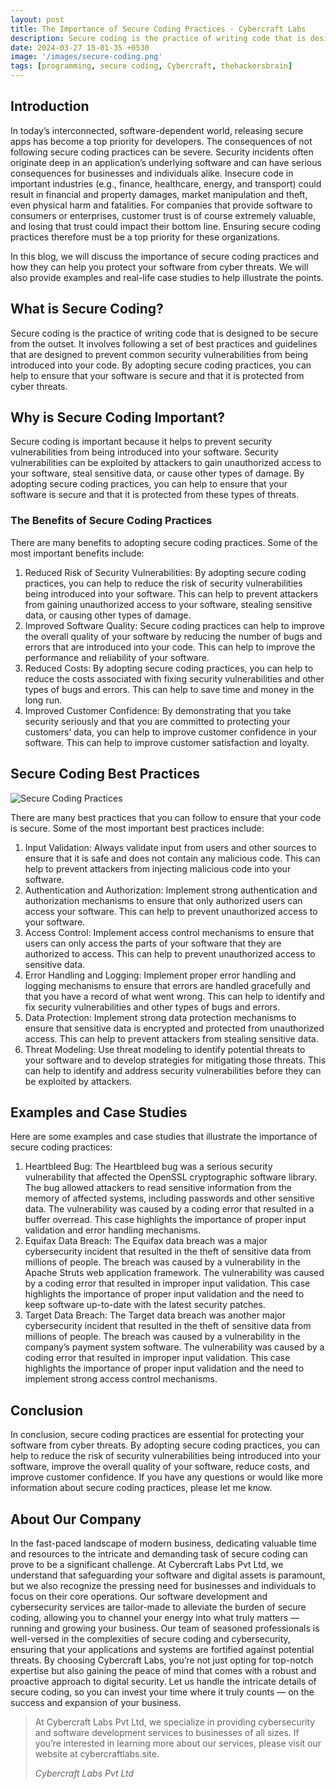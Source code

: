 ```yaml
---
layout: post
title: The Importance of Secure Coding Practices - Cybercraft Labs
description: Secure coding is the practice of writing code that is designed to be secure from the outset. It involves following a set of best practices and guidelines that are designed to prevent common security vulnerabilities from being introduced into your code.
date: 2024-03-27 15-01-35 +0530
image: '/images/secure-coding.png'
tags: [programming, secure coding, Cybercraft, thehackersbrain]
---
```


## Introduction

In today’s interconnected, software-dependent world, releasing secure apps has become a top priority for developers. The consequences of not following secure coding practices can be severe. Security incidents often originate deep in an application’s underlying software and can have serious consequences for businesses and individuals alike. Insecure code in important industries (e.g., finance, healthcare, energy, and transport) could result in financial and property damages, market manipulation and theft, even physical harm and fatalities. For companies that provide software to consumers or enterprises, customer trust is of course extremely valuable, and losing that trust could impact their bottom line. Ensuring secure coding practices therefore must be a top priority for these organizations.

In this blog, we will discuss the importance of secure coding practices and how they can help you protect your software from cyber threats. We will also provide examples and real-life case studies to help illustrate the points.


## What is Secure Coding?
Secure coding is the practice of writing code that is designed to be secure from the outset. It involves following a set of best practices and guidelines that are designed to prevent common security vulnerabilities from being introduced into your code. By adopting secure coding practices, you can help to ensure that your software is secure and that it is protected from cyber threats.

## Why is Secure Coding Important?

Secure coding is important because it helps to prevent security vulnerabilities from being introduced into your software. Security vulnerabilities can be exploited by attackers to gain unauthorized access to your software, steal sensitive data, or cause other types of damage. By adopting secure coding practices, you can help to ensure that your software is secure and that it is protected from these types of threats.


### The Benefits of Secure Coding Practices

There are many benefits to adopting secure coding practices. Some of the most important benefits include:

1. Reduced Risk of Security Vulnerabilities: By adopting secure coding practices, you can help to reduce the risk of security vulnerabilities being introduced into your software. This can help to prevent attackers from gaining unauthorized access to your software, stealing sensitive data, or causing other types of damage.
2. Improved Software Quality: Secure coding practices can help to improve the overall quality of your software by reducing the number of bugs and errors that are introduced into your code. This can help to improve the performance and reliability of your software.
3. Reduced Costs: By adopting secure coding practices, you can help to reduce the costs associated with fixing security vulnerabilities and other types of bugs and errors. This can help to save time and money in the long run.
4. Improved Customer Confidence: By demonstrating that you take security seriously and that you are committed to protecting your customers’ data, you can help to improve customer confidence in your software. This can help to improve customer satisfaction and loyalty.


## Secure Coding Best Practices

![Secure Coding Practices](https://miro.medium.com/v2/resize:fit:1100/format:webp/1*1FJgbl068-07kuOXjmyjTw.jpeg)

There are many best practices that you can follow to ensure that your code is secure. Some of the most important best practices include:

1. Input Validation: Always validate input from users and other sources to ensure that it is safe and does not contain any malicious code. This can help to prevent attackers from injecting malicious code into your software.
2. Authentication and Authorization: Implement strong authentication and authorization mechanisms to ensure that only authorized users can access your software. This can help to prevent unauthorized access to your software.
3. Access Control: Implement access control mechanisms to ensure that users can only access the parts of your software that they are authorized to access. This can help to prevent unauthorized access to sensitive data.
4. Error Handling and Logging: Implement proper error handling and logging mechanisms to ensure that errors are handled gracefully and that you have a record of what went wrong. This can help to identify and fix security vulnerabilities and other types of bugs and errors.
5. Data Protection: Implement strong data protection mechanisms to ensure that sensitive data is encrypted and protected from unauthorized access. This can help to prevent attackers from stealing sensitive data.
6. Threat Modeling: Use threat modeling to identify potential threats to your software and to develop strategies for mitigating those threats. This can help to identify and address security vulnerabilities before they can be exploited by attackers.

## Examples and Case Studies

Here are some examples and case studies that illustrate the importance of secure coding practices:

1. Heartbleed Bug: The Heartbleed bug was a serious security vulnerability that affected the OpenSSL cryptographic software library. The bug allowed attackers to read sensitive information from the memory of affected systems, including passwords and other sensitive data. The vulnerability was caused by a coding error that resulted in a buffer overread. This case highlights the importance of proper input validation and error handling mechanisms.
2. Equifax Data Breach: The Equifax data breach was a major cybersecurity incident that resulted in the theft of sensitive data from millions of people. The breach was caused by a vulnerability in the Apache Struts web application framework. The vulnerability was caused by a coding error that resulted in improper input validation. This case highlights the importance of proper input validation and the need to keep software up-to-date with the latest security patches.
3. Target Data Breach: The Target data breach was another major cybersecurity incident that resulted in the theft of sensitive data from millions of people. The breach was caused by a vulnerability in the company’s payment system software. The vulnerability was caused by a coding error that resulted in improper input validation. This case highlights the importance of proper input validation and the need to implement strong access control mechanisms.

## Conclusion

In conclusion, secure coding practices are essential for protecting your software from cyber threats. By adopting secure coding practices, you can help to reduce the risk of security vulnerabilities being introduced into your software, improve the overall quality of your software, reduce costs, and improve customer confidence. If you have any questions or would like more information about secure coding practices, please let me know.


## About Our Company

In the fast-paced landscape of modern business, dedicating valuable time and resources to the intricate and demanding task of secure coding can prove to be a significant challenge. At Cybercraft Labs Pvt Ltd, we understand that safeguarding your software and digital assets is paramount, but we also recognize the pressing need for businesses and individuals to focus on their core operations. Our software development and cybersecurity services are tailor-made to alleviate the burden of secure coding, allowing you to channel your energy into what truly matters — running and growing your business. Our team of seasoned professionals is well-versed in the complexities of secure coding and cybersecurity, ensuring that your applications and systems are fortified against potential threats. By choosing Cybercraft Labs, you’re not just opting for top-notch expertise but also gaining the peace of mind that comes with a robust and proactive approach to digital security. Let us handle the intricate details of secure coding, so you can invest your time where it truly counts — on the success and expansion of your business.

> At Cybercraft Labs Pvt Ltd, we specialize in providing cybersecurity and software development services to businesses of all sizes. If you’re interested in learning more about our services, please visit our website at cybercraftlabs.site.
>
> <cite>Cybercraft Labs Pvt Ltd</cite>

